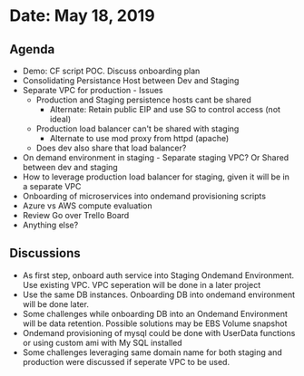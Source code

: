 # Date: May 18, 2019

## Agenda

* Demo: CF script POC. Discuss onboarding plan
* Consolidating Persistance Host between Dev and Staging
* Separate VPC for production - Issues
  - Production and Staging persistence hosts cant be shared
    - Alternate: Retain public EIP and use SG to control access (not ideal)
  - Production load balancer can't be shared with staging 
    - Alternate to use mod proxy from httpd (apache)
  - Does dev also share that load balancer?
* On demand environment in staging - Separate staging VPC? Or Shared between dev and staging
* How to leverage production load balancer for staging, given it will be in a separate VPC
* Onboarding of microservices into ondemand provisioning scripts
* Azure vs AWS compute evaluation
* Review Go over Trello Board
* Anything else?



## Discussions

* As first step, onboard auth service into Staging Ondemand Environment. Use existing VPC. VPC seperation will be done in a later project
* Use the same DB instances. Onboarding DB into ondemand environment will be done later. 
* Some challenges while onboarding DB into an Ondemand Environment  will be data retention. Possible solutions may be EBS Volume snapshot
* Ondemand provisioning of mysql could be done with UserData functions or using custom ami with My SQL installed
* Some challenges leveraging same domain name for both staging and production were discussed if seperate VPC to be used.
